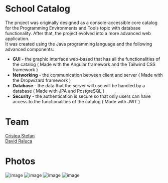 # School Catalog
The project was originally designed as a console-accessible core catalog for the Programming Environments and Tools topic with database functionality. After that, the project evolved into a more advanced web application. \
It was created using the Java programming language and the following advanced components:
<ul>
  <li>
    <strong>GUI</strong> - the graphic interface web-based that has all the functionalities of the catalog ( Made with the Angular framework and the Tailwind CSS framework )
  </li>
  <li>
    <strong>Networking</strong> - the communication between client and server ( Made with the Dropwizard framework )
  </li>
  <li>
    <strong>Database</strong> - the data that the server will use will be handled by a database ( Made with JPA and PostgreSQL )
  </li>
  <li>
    <strong>Security</strong> - the authentication is secure so that only users can have access to the functionalities of the catalog ( Made with JWT )
  </li>
</ul>


# Team
[Cristea Ștefan](https://github.com/ksenonadv) \
[David Raluca](https://github.com/RalucaDavid)

# Photos
![image](https://github.com/RalucaDavid/School-Catalog/assets/117584603/f8f8975f-d1ef-4b94-af0b-8c7fae5375f0)
![image](https://github.com/RalucaDavid/School-Catalog/assets/117584603/0a6e5f0c-988f-47fa-b4e4-e896ce73571f)
![image](https://github.com/RalucaDavid/School-Catalog/assets/117584603/9c0b6d68-4a42-41d4-a011-fd71f2e45798)
![image](https://github.com/RalucaDavid/School-Catalog/assets/117584603/4b9b1871-5b64-49c4-b9b5-c7b720bc4209)

